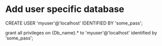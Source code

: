 # Add user specific database

 CREATE USER 'myuser'@'localhost' IDENTIFIED BY 'some_pass';
 
 grant all privileges on {Db_name}.* to 'myuser'@'localhost' identified by 'some_pass';
